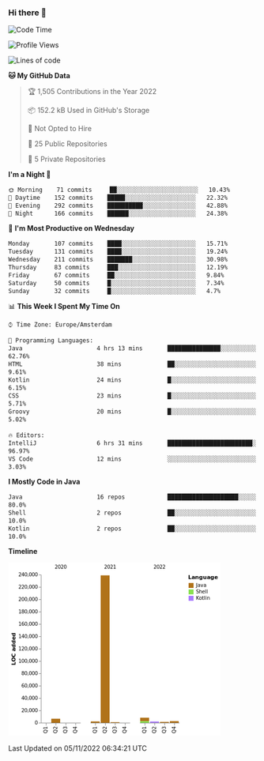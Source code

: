 ### Hi there 👋


<!--START_SECTION:waka-->
![Code Time](http://img.shields.io/badge/Code%20Time-2%2C583%20hrs%2056%20mins-blue)

![Profile Views](http://img.shields.io/badge/Profile%20Views-0-blue)

![Lines of code](https://img.shields.io/badge/From%20Hello%20World%20I%27ve%20Written-263%20Thousand%20lines%20of%20code-blue)

**🐱 My GitHub Data** 

> 🏆 1,505 Contributions in the Year 2022
 > 
> 📦 152.2 kB Used in GitHub's Storage 
 > 
> 🚫 Not Opted to Hire
 > 
> 📜 25 Public Repositories 
 > 
> 🔑 5 Private Repositories  
 > 
**I'm a Night 🦉** 

```text
🌞 Morning    71 commits     ██░░░░░░░░░░░░░░░░░░░░░░░   10.43% 
🌆 Daytime    152 commits    █████░░░░░░░░░░░░░░░░░░░░   22.32% 
🌃 Evening    292 commits    ██████████░░░░░░░░░░░░░░░   42.88% 
🌙 Night      166 commits    ██████░░░░░░░░░░░░░░░░░░░   24.38%

```
📅 **I'm Most Productive on Wednesday** 

```text
Monday       107 commits    ████░░░░░░░░░░░░░░░░░░░░░   15.71% 
Tuesday      131 commits    ████░░░░░░░░░░░░░░░░░░░░░   19.24% 
Wednesday    211 commits    ███████░░░░░░░░░░░░░░░░░░   30.98% 
Thursday     83 commits     ███░░░░░░░░░░░░░░░░░░░░░░   12.19% 
Friday       67 commits     ██░░░░░░░░░░░░░░░░░░░░░░░   9.84% 
Saturday     50 commits     █░░░░░░░░░░░░░░░░░░░░░░░░   7.34% 
Sunday       32 commits     █░░░░░░░░░░░░░░░░░░░░░░░░   4.7%

```


📊 **This Week I Spent My Time On** 

```text
⌚︎ Time Zone: Europe/Amsterdam

💬 Programming Languages: 
Java                     4 hrs 13 mins       ███████████████░░░░░░░░░░   62.76% 
HTML                     38 mins             ██░░░░░░░░░░░░░░░░░░░░░░░   9.61% 
Kotlin                   24 mins             █░░░░░░░░░░░░░░░░░░░░░░░░   6.15% 
CSS                      23 mins             █░░░░░░░░░░░░░░░░░░░░░░░░   5.71% 
Groovy                   20 mins             █░░░░░░░░░░░░░░░░░░░░░░░░   5.02%

🔥 Editors: 
IntelliJ                 6 hrs 31 mins       ████████████████████████░   96.97% 
VS Code                  12 mins             ░░░░░░░░░░░░░░░░░░░░░░░░░   3.03%

```

**I Mostly Code in Java** 

```text
Java                     16 repos            ████████████████████░░░░░   80.0% 
Shell                    2 repos             ██░░░░░░░░░░░░░░░░░░░░░░░   10.0% 
Kotlin                   2 repos             ██░░░░░░░░░░░░░░░░░░░░░░░   10.0%

```


**Timeline**

![Chart not found](https://raw.githubusercontent.com/powercasgamer/powercasgamer/master/charts/bar_graph.png) 


 Last Updated on 05/11/2022 06:34:21 UTC
<!--END_SECTION:waka-->
